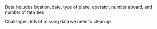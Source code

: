 Data includes location, date, type of plane, operator, number aboard, and 
number of fatalities

Challenges: lots of missing data we need to clean up 
